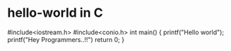 # hello-world in C
#include<iostream.h>
#include<conio.h>
int main()
{
  printf("Hello world");
  printf("Hey Programmers..!!")
  return 0;
}

